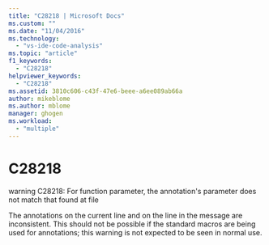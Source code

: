 ```yaml
---
title: "C28218 | Microsoft Docs"
ms.custom: ""
ms.date: "11/04/2016"
ms.technology: 
  - "vs-ide-code-analysis"
ms.topic: "article"
f1_keywords: 
  - "C28218"
helpviewer_keywords: 
  - "C28218"
ms.assetid: 3810c606-c43f-47e6-beee-a6ee089ab66a
author: mikeblome
ms.author: mblome
manager: ghogen
ms.workload: 
  - "multiple"
---
```

# C28218
warning C28218: For function parameter, the annotation's parameter does not match that found at file  
  
 The annotations on the current line and on the line in the message are inconsistent. This should not be possible if the standard macros are being used for annotations; this warning is not expected to be seen in normal use.